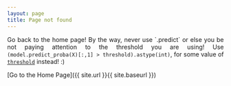 ```yaml
---
layout: page
title: Page not found
---
```


<p><div align="justify">Go back to the home page! By the way, never use `.predict` or else you be not paying attention to the threshold you are using! Use <code>(model.predict_proba(X)[:,1] > threshold).astype(int)</code>, for some value of <a href="https://towardsdatascience.com/are-you-still-using-0-5-as-a-threshold-c5728aa98583"><code>threshold</code></a> instead! :)</div></p>

[Go to the Home Page]({{ site.url }}{{ site.baseurl }})
